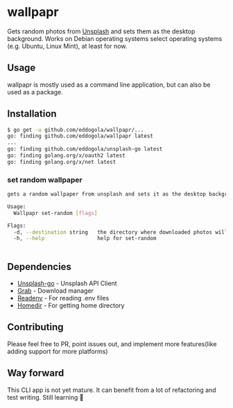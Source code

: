 # wallpapr

Gets random photos from [Unsplash](https://www.unsplash.com/) and sets them as the desktop background.
Works on Debian operating systems select operating systems (e.g. Ubuntu, Linux Mint), at least for now.

## Usage

wallpapr is mostly used as a command line application, but can also be used as a package.

## Installation

```bash
$ go get -u github.com/eddogola/wallpapr/...
go: finding github.com/eddogola/wallpapr latest
...
go: finding github.com/eddogola/unsplash-go latest
go: finding golang.org/x/oauth2 latest
go: finding golang.org/x/net latest
```

### set random wallpaper

```bash
gets a random wallpaper from unsplash and sets it as the desktop background

Usage:
  Wallpapr set-random [flags]

Flags:
  -d, --destination string   the directory where downloaded photos will be saved (default "<HOME>/wallpapers/")
  -h, --help                 help for set-random
  
```

## Dependencies

- [Unsplash-go](https://www.github.com/eddogola/unsplash-go) - Unsplash API Client
- [Grab](https://www.github.com/cavaliercoder/grab) - Download manager
- [Readenv](https://www.github.com/eddogola/readenv) - For reading .env files
- [Homedir](github.com/mitchellh/go-homedir) - For getting home directory

## Contributing

Please feel free to PR, point issues out, and implement more features(like adding support for more platforms)

## Way forward

This CLI app is not yet mature. It can benefit from a lot of refactoring and test writing. Still learning :palm_tree:
